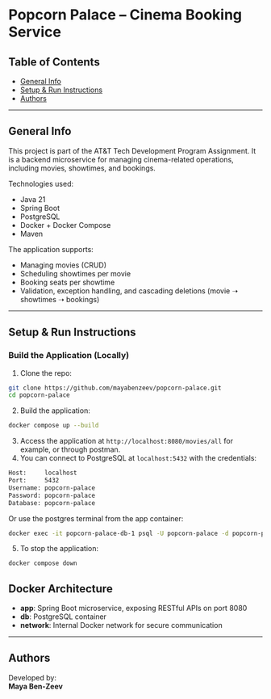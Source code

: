 # Popcorn Palace – Cinema Booking Service

## Table of Contents
* [General Info](#general-info)
* [Setup & Run Instructions](#setup--run-instructions)
* [Authors](#authors)

---

## General Info
This project is part of the AT&T Tech Development Program Assignment. 
It is a backend microservice for managing cinema-related operations, including movies, showtimes, and bookings.

Technologies used:
- Java 21
- Spring Boot
- PostgreSQL
- Docker + Docker Compose
- Maven


The application supports:
- Managing movies (CRUD)
- Scheduling showtimes per movie
- Booking seats per showtime
- Validation, exception handling, and cascading deletions (movie ➝ showtimes ➝ bookings)

---

## Setup & Run Instructions

### Build the Application (Locally)

1. Clone the repo:
```bash
git clone https://github.com/mayabenzeev/popcorn-palace.git
cd popcorn-palace
```
2. Build the application:
```bash
docker compose up --build
```
3. Access the application at `http://localhost:8080/movies/all` for example, or through postman.
4. You can connect to PostgreSQL at `localhost:5432` with the credentials:
```bash
Host:     localhost
Port:     5432
Username: popcorn-palace
Password: popcorn-palace
Database: popcorn-palace
```
Or use the postgres terminal from the app container:
```bash
docker exec -it popcorn-palace-db-1 psql -U popcorn-palace -d popcorn-palace
```
5. To stop the application:
```bash
docker compose down
```

## Docker Architecture

- **app**: Spring Boot microservice, exposing RESTful APIs on port 8080
- **db**: PostgreSQL container
- **network**: Internal Docker network for secure communication

---

## Authors

Developed by:  
**Maya Ben-Zeev**
